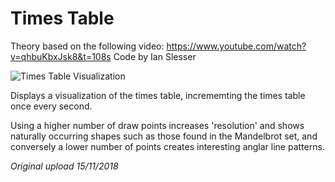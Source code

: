 # Times Table

Theory based on the following video: https://www.youtube.com/watch?v=qhbuKbxJsk8&t=108s
Code by Ian Slesser

<img align="middle" src="https://raw.githubusercontent.com/ivSlesser/ProcessingSketches/master/Mathematical/Times_Table/Times_Table_Preview.PNG" alt="Times Table Visualization">

Displays a visualization of the times table, incrememting the times table once every second.

Using a higher number of draw points increases 'resolution' and shows naturally occurring shapes such as those found in the Mandelbrot set, and conversely a lower number of points creates interesting anglar line patterns.

_Original upload 15/11/2018_

